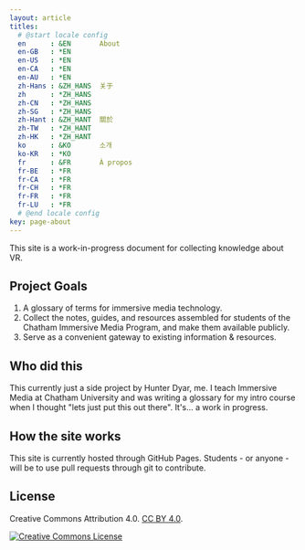```yaml
---
layout: article
titles:
  # @start locale config
  en      : &EN       About
  en-GB   : *EN
  en-US   : *EN
  en-CA   : *EN
  en-AU   : *EN
  zh-Hans : &ZH_HANS  关于
  zh      : *ZH_HANS
  zh-CN   : *ZH_HANS
  zh-SG   : *ZH_HANS
  zh-Hant : &ZH_HANT  關於
  zh-TW   : *ZH_HANT
  zh-HK   : *ZH_HANT
  ko      : &KO       소개
  ko-KR   : *KO
  fr      : &FR       À propos
  fr-BE   : *FR
  fr-CA   : *FR
  fr-CH   : *FR
  fr-FR   : *FR
  fr-LU   : *FR
  # @end locale config
key: page-about
---
```

This site is a work-in-progress document for collecting knowledge about VR.

## Project Goals
1. A glossary of terms for immersive media technology.
2. Collect the notes, guides, and resources assembled for students of the Chatham Immersive Media Program, and make them available publicly.
3. Serve as a convenient gateway to existing information & resources.

## Who did this
This currently just a side project by Hunter Dyar, me. I teach Immersive Media at Chatham University and was writing a glossary for my intro course when I thought "lets just put this out there". It's... a work in progress.

## How the site works
This site is currently hosted through GitHub Pages. Students - or anyone - will be to use pull requests through git to contribute.

## License
Creative Commons Attribution 4.0. [CC BY 4.0](https://creativecommons.org/licenses/by/4.0/).

<a rel="license" href="http://creativecommons.org/licenses/by/4.0/"><img alt="Creative Commons License" style="border-width:0" src="https://i.creativecommons.org/l/by/4.0/88x31.png" /></a>
